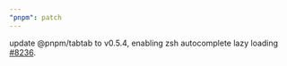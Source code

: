 ```yaml
---
"pnpm": patch
---
```


update @pnpm/tabtab to v0.5.4, enabling zsh autocomplete lazy loading [#8236](https://github.com/pnpm/pnpm/pull/8236).
